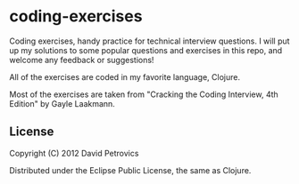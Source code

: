 coding-exercises
================

Coding exercises, handy practice for technical interview questions. I will put up my solutions to some popular questions and exercises in this repo, and welcome any feedback or suggestions!

All of the exercises are coded in my favorite language, Clojure.

Most of the exercises are taken from "Cracking the Coding Interview, 4th Edition" by Gayle Laakmann.

## License

Copyright (C) 2012 David Petrovics

Distributed under the Eclipse Public License, the same as Clojure.
